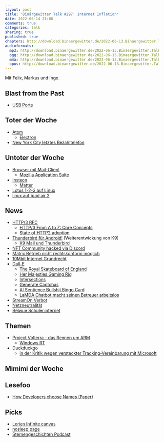 ```yaml
---
layout: post
title: "Binärgewitter Talk #297: Internet Inflation"
date: 2022-06-14 21:00
comments: true
categories: talk
sharing: true
published: true
chapters: http://download.binaergewitter.de/2022-06-13.Binaergewitter.Talk.297.chapters.txt
audioformats:
  mp3: http://download.binaergewitter.de/2022-06-13.Binaergewitter.Talk.297.mp3
  ogg: http://download.binaergewitter.de/2022-06-13.Binaergewitter.Talk.297.ogg
  m4a: http://download.binaergewitter.de/2022-06-13.Binaergewitter.Talk.297.m4a
  opus: http://download.binaergewitter.de/2022-06-13.Binaergewitter.Talk.297.opus
---
```

Mit Felix, Markus und Ingo.

## Blast from the Past
- [USB Ports](http://blog.binaergewitter.de/2022/05/27/binaergewitter-talk-number-296-scientifically-restarted/#isso-2113 )

## Toter der Woche
- [Atom]( https://linuxnews.de/2022/06/open-source-texteditor-atom-wird-eingestellt/ )
  * [Electron](https://de.wikipedia.org/wiki/Electron_(Framework) )
- [New York City letztes Bezahltelefon]( https://www.cnbc.com/2022/05/23/new-york-city-removes-the-last-payphone-from-service.html )

## Untoter der Woche
- [Browser mit Mail-Client]( https://linuxnews.de/2022/06/vivaldi-mail-1-0-veroeffentlicht/ )
  * [Mozilla Application Suite](https://de.wikipedia.org/wiki/Mozilla_Application_Suite )
- [Insteon]( https://arstechnica.com/gadgets/2022/06/insteon-smart-homes-resurrected-as-abruptly-as-they-were-bricked/ )
  * [Matter]( https://matter-smarthome.de/ )
- [Lotus 1-2-3 auf Linux]( https://www.theregister.com/2022/05/25/lotus_123_for_linux_appears/ )
- [linux auf ipad air 2]( https://arstechnica.com/gadgets/2022/06/developers-get-linux-up-and-running-on-old-ipad-air-2-hardware/ )

## News
- [HTTP/3 RFC]( https://datatracker.ietf.org/doc/rfc9114/ )
  * [HTTP/3 From A to Z: Core Concepts]( https://www.smashingmagazine.com/2021/08/http3-core-concepts-part1/ )
  * [State of HTTP2 adoption](https://w3techs.com/technologies/details/ce-http2)
- [Thunderbird für Android!]( https://twitter.com/MariusNestor/status/1536334466267893760 ) (Weiterentwickung von K9)
  * [K9 Mail und Thunderbird]( https://k9mail.app/2022/06/13/K-9-Mail-and-Thunderbird )
- [NFT Community hacked via Discord]( https://twitter.com/technollama/status/1533281326446612480?s=21&t=cumvcZVYunuML_EEbQU_qA )
- [Matrix Betrieb nicht rechtskonform möglich]( https://twitter.com/rainer_klute/status/1533348339273588737?s=21&t=cumvcZVYunuML_EEbQU_qA )
- [10Mbit Internet Grundrecht]( https://www.heise.de/news/Neuer-Universaldienst-Kritik-am-lahmstmoeglichen-Internet-fuer-alle-7137705.html )
- [Dall-E]( https://openai.com/blog/dall-e/ )
  * [The Royal Skateboard of England]( https://twitter.com/xkcd/status/1535239035433754624 )
  * [Her Majesties Gaming Rig]( https://twitter.com/xkcd/status/1535458488545030144/photo/1 )
  * [Intersections]( https://twitter.com/xkcd/status/1534277433356349440 )
  * [Generate Captchas]( https://twitter.com/JanelleCShane/status/1534340355302334465 )
  * [AI Sentience Bullshit Bingo Card]( https://twitter.com/emilymbender/status/1536198662656626688 )
  * [LaMDA Chatbot macht seinen Betreuer arbeitslos]( https://www.heise.de/news/Hat-Chatbot-LaMDA-ein-Bewusstein-entwickelt-Google-beurlaubt-Angestellten-7138314.html )
- [StreamOn Verbot]( https://www.heise.de/news/StreamOn-Verbot-Telekom-strukturiert-neue-Tarife-um-Familienkarten-7134383.html )
- [Netzneutralität]( https://netzpolitik.org/2022/netzneutralitaet-scharfe-kritik-an-kommissionsplaenen/ )
- [Belwue Schuleninternet]( https://www.heise.de/news/Landeshochschulnetz-BelWue-Netzzugaenge-fuer-Schulen-im-Laendle-vor-dem-Aus-7137907.html )

## Themen
- [Project Volterra - das Rennen um ARM]( https://www.windowscentral.com/software-apps/windows-11/project-volterra-microsoft-announces-windows-11-on-arm-developer-kit-with-qualcomm-soc )
  * [Windows RT]( https://en.wikipedia.org/wiki/Windows_RT)
- Duckduckgo
  * [in der Kritik wegen versteckter Tracking-Vereinbarung mit Microsoft](https://global.techradar.com/de-de/news/duckduckgo-in-der-kritik-wegen-versteckter-tracking-vereinbarung-mit-microsoft)

## Mimimi der Woche

## Lesefoo
- [How Developers choose Names (Paper)]( https://arxiv.org/pdf/2103.07487.pdf )

## Picks
- [Lorien Infinite canvas]( https://github.com/mbrlabs/Lorien )
- [nosleep.page]( https://nosleep.page/ )
- [Sternengeschichten Podcast]( https://sternengeschichten.podigee.io/ )
